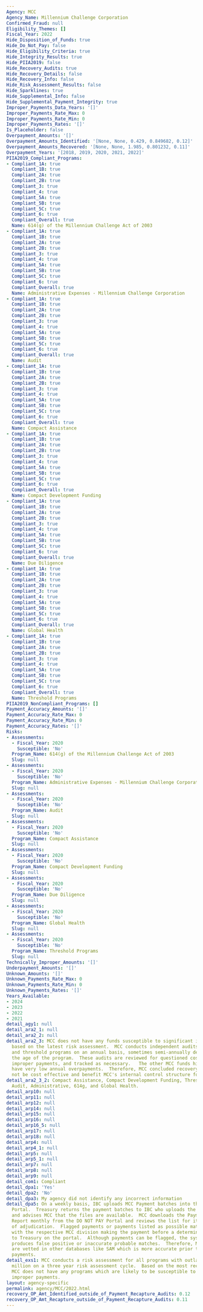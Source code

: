 ```yaml
---
Agency: MCC
Agency_Name: Millennium Challenge Corporation
Confirmed_Fraud: null
Eligibility_Themes: []
Fiscal_Year: 2022
Hide_Disposition_of_Funds: true
Hide_Do_Not_Pay: false
Hide_Eligibility_Criteria: true
Hide_Integrity_Results: true
Hide_PIIA2019: false
Hide_Recovery_Audits: true
Hide_Recovery_Details: false
Hide_Recovery_Info: false
Hide_Risk_Assessment_Results: false
Hide_Sparklines: true
Hide_Supplemental_Info: false
Hide_Supplemental_Payment_Integrity: true
Improper_Payments_Data_Years: '[]'
Improper_Payments_Rate_Max: 0
Improper_Payments_Rate_Min: 0
Improper_Payments_Rates: '[]'
Is_Placeholder: false
Overpayment_Amounts: '[]'
Overpayment_Amounts_Identified: '[None, None, 0.429, 0.849682, 0.12]'
Overpayment_Amounts_Recovered: '[None, None, 1.985, 0.801232, 0.11]'
Overpayment_Years: '[2018, 2019, 2020, 2021, 2022]'
PIIA2019_Compliant_Programs:
- Compliant_1A: true
  Compliant_1B: true
  Compliant_2A: true
  Compliant_2B: true
  Compliant_3: true
  Compliant_4: true
  Compliant_5A: true
  Compliant_5B: true
  Compliant_5C: true
  Compliant_6: true
  Compliant_Overall: true
  Name: 614(g) of the Millennium Challenge Act of 2003
- Compliant_1A: true
  Compliant_1B: true
  Compliant_2A: true
  Compliant_2B: true
  Compliant_3: true
  Compliant_4: true
  Compliant_5A: true
  Compliant_5B: true
  Compliant_5C: true
  Compliant_6: true
  Compliant_Overall: true
  Name: Administrative Expenses - Millennium Challenge Corporation
- Compliant_1A: true
  Compliant_1B: true
  Compliant_2A: true
  Compliant_2B: true
  Compliant_3: true
  Compliant_4: true
  Compliant_5A: true
  Compliant_5B: true
  Compliant_5C: true
  Compliant_6: true
  Compliant_Overall: true
  Name: Audit
- Compliant_1A: true
  Compliant_1B: true
  Compliant_2A: true
  Compliant_2B: true
  Compliant_3: true
  Compliant_4: true
  Compliant_5A: true
  Compliant_5B: true
  Compliant_5C: true
  Compliant_6: true
  Compliant_Overall: true
  Name: Compact Assistance
- Compliant_1A: true
  Compliant_1B: true
  Compliant_2A: true
  Compliant_2B: true
  Compliant_3: true
  Compliant_4: true
  Compliant_5A: true
  Compliant_5B: true
  Compliant_5C: true
  Compliant_6: true
  Compliant_Overall: true
  Name: Compact Development Funding
- Compliant_1A: true
  Compliant_1B: true
  Compliant_2A: true
  Compliant_2B: true
  Compliant_3: true
  Compliant_4: true
  Compliant_5A: true
  Compliant_5B: true
  Compliant_5C: true
  Compliant_6: true
  Compliant_Overall: true
  Name: Due Diligence
- Compliant_1A: true
  Compliant_1B: true
  Compliant_2A: true
  Compliant_2B: true
  Compliant_3: true
  Compliant_4: true
  Compliant_5A: true
  Compliant_5B: true
  Compliant_5C: true
  Compliant_6: true
  Compliant_Overall: true
  Name: Global Health
- Compliant_1A: true
  Compliant_1B: true
  Compliant_2A: true
  Compliant_2B: true
  Compliant_3: true
  Compliant_4: true
  Compliant_5A: true
  Compliant_5B: true
  Compliant_5C: true
  Compliant_6: true
  Compliant_Overall: true
  Name: Threshold Programs
PIIA2019_NonCompliant_Programs: []
Payment_Accuracy_Amounts: '[]'
Payment_Accuracy_Rate_Max: 0
Payment_Accuracy_Rate_Min: 0
Payment_Accuracy_Rates: '[]'
Risks:
- Assessments:
  - Fiscal_Year: 2020
    Susceptible: 'No'
  Program_Name: 614(g) of the Millennium Challenge Act of 2003
  Slug: null
- Assessments:
  - Fiscal_Year: 2020
    Susceptible: 'No'
  Program_Name: Administrative Expenses - Millennium Challenge Corporation
  Slug: null
- Assessments:
  - Fiscal_Year: 2020
    Susceptible: 'No'
  Program_Name: Audit
  Slug: null
- Assessments:
  - Fiscal_Year: 2020
    Susceptible: 'No'
  Program_Name: Compact Assistance
  Slug: null
- Assessments:
  - Fiscal_Year: 2020
    Susceptible: 'No'
  Program_Name: Compact Development Funding
  Slug: null
- Assessments:
  - Fiscal_Year: 2020
    Susceptible: 'No'
  Program_Name: Due Diligence
  Slug: null
- Assessments:
  - Fiscal_Year: 2020
    Susceptible: 'No'
  Program_Name: Global Health
  Slug: null
- Assessments:
  - Fiscal_Year: 2020
    Susceptible: 'No'
  Program_Name: Threshold Programs
  Slug: null
Technically_Improper_Amounts: '[]'
Underpayment_Amounts: '[]'
Unknown_Amounts: '[]'
Unknown_Payments_Rate_Max: 0
Unknown_Payments_Rate_Min: 0
Unknown_Payments_Rates: '[]'
Years_Available:
- 2024
- 2023
- 2022
- 2021
detail_agy1: null
detail_ara2_1: null
detail_ara2_2: null
detail_ara2_3: MCC does not have any funds susceptible to significant improper payments
  based on the latest risk assessment.  MCC conducts independent audits on compact
  and threshold programs on an annual basis, sometimes semi-annually depending on
  the age of the program.  These audits are reviewed for questioned costs and other
  improper payments, and tracked as necessary.   The other MCC funds historically
  have very low annual overpayments.  Therefore, MCC concluded recovery audits would
  not be cost effective and benefit MCC's internal control structure for all funds.
detail_ara2_3_2: Compact Assistance, Compact Development Funding, Threshold, Due Diligence,
  Audit, Administrative, 614g, and Global Health.
detail_arp10: null
detail_arp11: null
detail_arp12: null
detail_arp14: null
detail_arp15: null
detail_arp16: null
detail_arp16_5: null
detail_arp17: null
detail_arp18: null
detail_arp4: null
detail_arp4_1: null
detail_arp5: null
detail_arp5_1: null
detail_arp7: null
detail_arp8: null
detail_arp9: null
detail_com1: Compliant
detail_dpa1: 'Yes'
detail_dpa2: 'No'
detail_dpa3: My agency did not identify any incorrect information
detail_dpa5: On a weekly basis, IBC uploads MCC Payment batches into the DO NOT PAY
  Portal.  Treasury returns the payment batches to IBC who uploads the files in Oracle
  and advises MCC that the files are available.  MCC downloads the Payment Activity
  Report monthly from the DO NOT PAY Portal and reviews the list for items in need
  of adjudication.  Flagged payments or payments listed as possible matches are reviewed
  with the respective MCC division making the payment before a determination is reported
  to Treasury on the portal.  Although payments can be flagged, the system often either
  produces false positive or inaccurate probable matches.  Therefore, MCC vendors
  are vetted in other databases like SAM which is more accurate prior to award and
  payments.
detail_exs1: MCC conducts a risk assessment for all programs with outlays over $10
  million on a three year risk assessment cycle.  Based on the most recent risk assessments,
  MCC does not have any programs which are likely to be susceptible to significant
  improper payments.
layout: agency-specific
permalink: agency/MCC/2022.html
recovery_OP_Amt_Identified_outside_of_Payment_Recapture_Audits: 0.12
recovery_OP_Amt_Recapture_outside_of_Payment_Recapture_Audits: 0.11
---
```

